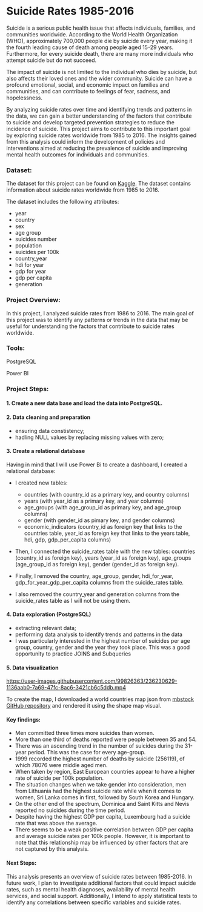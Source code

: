 # Suicide Rates 1985-2016
 
Suicide is a serious public health issue that affects individuals, families, and communities worldwide. According to the World Health Organization (WHO), approximately 700,000 people die by suicide every year, making it the fourth leading cause of death among people aged 15-29 years. Furthermore, for every suicide death, there are many more individuals who attempt suicide but do not succeed.

The impact of suicide is not limited to the individual who dies by suicide, but also affects their loved ones and the wider community. Suicide can have a profound emotional, social, and economic impact on families and communities, and can contribute to feelings of fear, sadness, and hopelessness.

By analyzing suicide rates over time and identifying trends and patterns in the data, we can gain a better understanding of the factors that contribute to suicide and develop targeted prevention strategies to reduce the incidence of suicide. This project aims to contribute to this important goal by exploring suicide rates worldwide from 1985 to 2016. The insights gained from this analysis could inform the development of policies and interventions aimed at reducing the prevalence of suicide and improving mental health outcomes for individuals and communities.

### Dataset: 
 The dataset for this project can be found on [Kaggle](https://www.kaggle.com/datasets/russellyates88/suicide-rates-overview-1985-to-2016). The dataset contains information about suicide rates worldwide from 1985 to 2016. 
 
 The dataset includes the following attributes:
   - year
   - country
   - sex
   - age group
   - suicides number
   - population
   - suicides per 100k
   - country_year
   - hdi for year
   - gdp for year
   - gdp per capita
   - generation
 
 ### Project Overview: 
  In this project, I analyzed suicide rates from 1986 to 2016. The main goal of this project was to identify any patterns or trends in the data that may be useful for understanding the factors that contribute to suicide rates worldwide.
  
  ### Tools:
  PostgreSQL
  
  Power BI
  
  ### Project Steps:
  #### 1. Create a new data base and load the data into PostgreSQL.
  
  #### 2. Data cleaning and preparation
  - ensuring data constistency;
  - hadling NULL values by replacing missing values with zero;
 
 #### 3. Create a relational database
 Having in mind that I will use Power Bi to create a dashboard, I created a relational database:
  - I created new tables:
      - countries (with country_id as a primary key, and country columns)
      - years (with year_id as a primary key, and year columns)
      - age_groups (with age_group_id as primary key, and age_group columns)
      - gender (with gender_id as pimary key, and gender columns)
      - economic_indicators (country_id as foreign key that links to the countries table, year_id as foreign key that links to the years table, hdi, gdp, gdp_per_capita columns)
    
  - Then, I connected the suicide_rates table with the new tables: countries (country_id as foreign key), years (year_id as foreign key), age_groups (age_group_id as foreign key), gender (gender_id as foreign key).
  - Finally, I removed the country, age_group, gender, hdi_for_year, gdp_for_year_gdp_per_capita columns from the suicide_rates table.
  - I also removed the country_year and generation columns from the suicide_rates table as I will not be using them.
  
  #### 4. Data exploration (PostgreSQL)
  - extracting relevant data;
  - performing data analysis to identify trends and patterns in the data
  - I was particularly interested in the highest number of suicides per age group, country, gender and the year they took place. This was a good opportunity to practice JOINS and Subqueries


  #### 5. Data visualization
 
   


https://user-images.githubusercontent.com/99826363/236230629-1136aab0-7a69-47fc-8ac6-3421cb6c5ddb.mp4


 To create the map, I downloaded a world countries map json from [mbstock GitHub repository](https://github.com/topojson/world-atlas) and rendered it using the shape map visual.
   
  #### Key findings: 
  
 -	Men committed three times more suicides than women.
 -	More than one third of deaths reported were people between 35 and 54.
 -	There was an ascending trend in the number of suicides during the 31-year period. This was the case for every age-group.
 -	1999 recorded the highest number of deaths by suicide (256119), of which 78076 were middle aged men.
 -	When taken by region, East European countries appear to have a higher rate of suicide per 100k population. 
 -	The situation changes when we take gender into consideration, men from Lithuania had the highest suicide rate while when it comes to women, Sri Lanka comes in first, followed by South Korea and Hungary.
 -	On the other end of the spectrum, Dominica and Saint Kitts and Nevis reported no suicides during the time period.
 -	Despite having the highest GDP per capita, Luxembourg had a suicide rate that was above the average.
 -	There seems to be a weak positive correlation between GDP per capita and average suicide rates per 100k people. However, it is important to note that this relationship may be influenced by other factors that are not captured by this analysis.
 
 

   #### Next Steps:

This analysis presents an overview of suicide rates between 1985-2016. In future work, I plan to investigate additional factors that could impact suicide rates, such as mental health diagnoses, availability of mental health services, and social support. Additionally, I intend to apply statistical tests to identify any correlations between specific variables and suicide rates.
 


